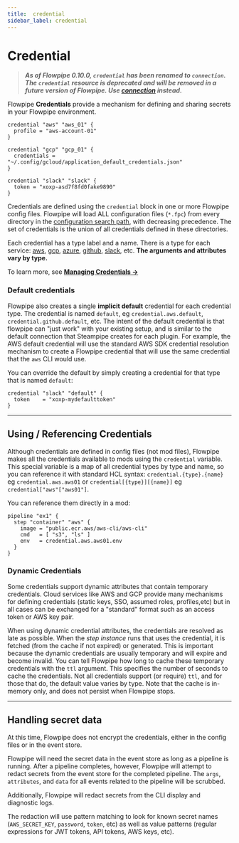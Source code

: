 ```yaml
---
title:  credential
sidebar_label: credential
---
```


#  Credential

> ***As of Flowpipe 0.10.0, `credential` has been renamed to `connection`.  The `credential` resource is deprecated and will be removed in a future version of Flowpipe. Use [connection](/docs/reference/config-files/connection) instead.***


Flowpipe **Credentials** provide a mechanism for defining and sharing secrets in your Flowpipe environment.

```hcl
credential "aws" "aws_01" {
  profile = "aws-account-01"
}

credential "gcp" "gcp_01" {
  credentials = "~/.config/gcloud/application_default_credentials.json"
}

credential "slack" "slack" {
  token = "xoxp-asd7f8fd0fake9890"
}
```


Credentials are defined using the `credential` block in one or more Flowpipe config files.  Flowpipe will load ALL configuration files (`*.fpc`) from every directory in the [configuration search path](/docs/reference/env-vars/flowpipe_config_path), with decreasing precedence. The set of credentials is the union of all credentials defined in these directories.  

Each credential has a type label and a name. There is a type for each service:  [aws](/docs/reference/config-files/credential/aws), [gcp](/docs/reference/config-files/credential/gcp), [azure](/docs/reference/config-files/credential/azure), [github](/docs/reference/config-files/credential/github), [slack](/docs/reference/config-files/credential/slack), etc.  **The arguments and attributes vary by type.**


To learn more, see **[Managing Credentials →](/docs/run/credentials)**



### Default credentials
Flowpipe also creates a single **implicit default** credential for each credential type.  The credential is named `default`, eg `credential.aws.default`, `credential.github.default`, etc.  The intent of the default credential is that flowpipe can "just work" with your existing setup, and is similar to the default connection that Steampipe creates for each plugin.  For example, the AWS default credential will use the standard AWS SDK credential resolution mechanism to create a Flowpipe credential that will use the same credential that the `aws` CLI would use. 

You can override the default by simply creating a credential for that type that is named `default`:

```hcl
credential "slack" "default" {
  token    = "xoxp-mydefaulttoken"
}
```

----

## Using / Referencing Credentials 

Although credentials are defined in config files (not mod files), Flowpipe makes all the credentials available to mods using the `credential` variable.  This special variable is a map of all credential types by type and name, so you can reference it with standard HCL syntax: `credential.{type}.{name}` eg `credential.aws.aws01` or `credential[{type}][{name}]` eg `credential["aws"["aws01"]`.

You can reference them directly in a mod:
```hcl
pipeline "ex1" {
  step "container" "aws" {
    image = "public.ecr.aws/aws-cli/aws-cli"
    cmd   = [ "s3", "ls" ]
    env   = credential.aws.aws01.env
  } 
}
```

### Dynamic Credentials

Some credentials support dynamic attributes that contain temporary credentials.  Cloud services like AWS and GCP provide many mechanisms for defining credentials (static keys, SSO, assumed roles, profiles,etc) but in all cases can be exchanged for a "standard" format such as an access token or AWS key pair.

When using dynamic credential attributes, the credentials are resolved as late as possible.  When the *step instance* runs that uses the credential, it is fetched (from the cache if not expired) or generated.  This is important because the dynamic credentials are usually temporary and will expire and become invalid. You can tell Flowpipe how long to cache these temporary credentials with the `ttl` argument.  This specifies the number of seconds to cache the credentials.  Not all credentials support (or require) `ttl`, and for those that do, the default value varies by type.  Note that the cache is in-memory only, and does not persist when Flowpipe stops.

----

## Handling secret data

At this time, Flowpipe does not encrypt the credentials, either in the config files or in the event store.  

Flowpipe will need the secret data in the event store as long as a pipeline is running.  After a pipeline completes, however, Flowpipe will attempt to redact secrets from the event store for the completed pipeline.  The `args`, `attributes`, and `data` for all events related to the pipeline will be scrubbed.

Additionally, Flowpipe will redact secrets from the CLI display and diagnostic logs.

The redaction will use pattern matching to look for known secret names (`AWS_SECRET_KEY`, `password`, `token`, etc) as well as value patterns (regular expressions for JWT tokens, API tokens, AWS keys, etc).  
